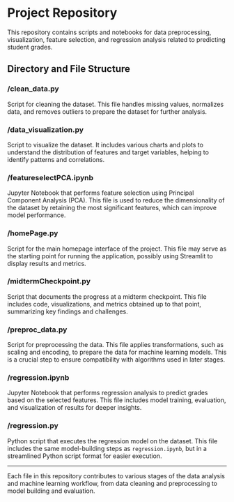 # Project Repository

This repository contains scripts and notebooks for data preprocessing, visualization, feature selection, and regression analysis related to predicting student grades.

## Directory and File Structure

### /clean_data.py
Script for cleaning the dataset. This file handles missing values, normalizes data, and removes outliers to prepare the dataset for further analysis.

### /data_visualization.py
Script to visualize the dataset. It includes various charts and plots to understand the distribution of features and target variables, helping to identify patterns and correlations.

### /featureselectPCA.ipynb
Jupyter Notebook that performs feature selection using Principal Component Analysis (PCA). This file is used to reduce the dimensionality of the dataset by retaining the most significant features, which can improve model performance.

### /homePage.py
Script for the main homepage interface of the project. This file may serve as the starting point for running the application, possibly using Streamlit to display results and metrics.

### /midtermCheckpoint.py
Script that documents the progress at a midterm checkpoint. This file includes code, visualizations, and metrics obtained up to that point, summarizing key findings and challenges.

### /preproc_data.py
Script for preprocessing the data. This file applies transformations, such as scaling and encoding, to prepare the data for machine learning models. This is a crucial step to ensure compatibility with algorithms used in later stages.

### /regression.ipynb
Jupyter Notebook that performs regression analysis to predict grades based on the selected features. This file includes model training, evaluation, and visualization of results for deeper insights.

### /regression.py
Python script that executes the regression model on the dataset. This file includes the same model-building steps as `regression.ipynb`, but in a streamlined Python script format for easier execution.

---

Each file in this repository contributes to various stages of the data analysis and machine learning workflow, from data cleaning and preprocessing to model building and evaluation.
